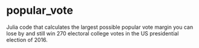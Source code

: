 # popular_vote
Julia code that calculates the largest possible popular vote margin you can lose by and still win 270 electoral college votes in the US presidential election of 2016.
